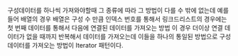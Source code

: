 구성데이터를 하나씩 가져와야할때 그 종류에 따라 그 방법이 다를 수 밖에 없는데
예를 들어 배열의 경우 배열은 구성 수 만큼 인덱스 번호를 통해서
링크드리스트의 경우에는 첫 번째 데이터를 통해서 다음에 연결된 데이터를 가져오는 방법
이 경우 더이상 연결 데이터가 없을 때까지 반복해서 데이터를 가져오는데 
이들을 하나의 통일된 방법으로 구성데이터를 가져오는 방법이 Iterator 패턴이다.